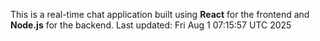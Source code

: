 This is a real-time chat application built using **React** for the frontend and **Node.js** for the backend.
Last updated: Fri Aug  1 07:15:57 UTC 2025
